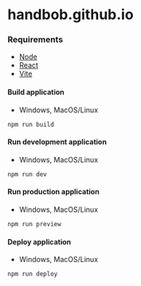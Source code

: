 # handbob.github.io

### Requirements
* [Node](https://nodejs.org)   
* [React](https://react.dev)   
* [Vite](https://vitejs.dev)

#### Build application
* Windows, MacOS/Linux
```
npm run build
```
#### Run development application
* Windows, MacOS/Linux
```
npm run dev
```
#### Run production application
* Windows, MacOS/Linux
```
npm run preview
```
#### Deploy application
* Windows, MacOS/Linux
```
npm run deploy
```